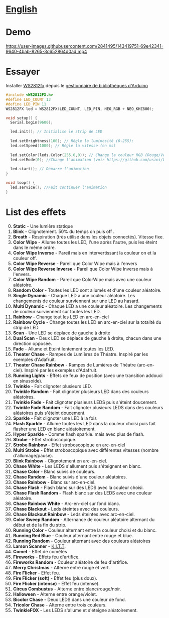
# [English](README.MD)

# Demo

https://user-images.githubusercontent.com/2841495/143419751-69e42341-9640-4bab-8265-3c652864d0ad.mp4

# Essayer
Installer [WS2812fx](https://github.com/kitesurfer1404/WS2812FX) depuis le [gestionnaire de bibliothèques d'Arduino](https://www.awatech.net/2019/10/installer-bibliotheque-arduino.html)

```c
#include <WS2812FX.h>
#define LED_COUNT 13
#define LED_PIN 11
WS2812FX led = WS2812FX(LED_COUNT, LED_PIN, NEO_RGB + NEO_KHZ800);

void setup() {
  Serial.begin(9600);

  led.init(); // Initialise le strip de LED
  
  led.setBrightness(100); // Règle la luminosité (0-255);
  led.setSpeed(1000); // Règle la vitesse (en ms)
  
  led.setColor(leds.Color(255,0,0)); // Change la couleur RGB (Rouge/Vert/Blue)
  led.setMode(0); //Change l'animation (voir https://github.com/usini/WS2812fx_tutorials/edit/main/README_FR.MD)
  
  led.start(); // Démarre l'animation
}

void loop() {
  led.service(); //Fait continuer l'animation
}
```

# List des effets
0. **Static** - Une lumière statique
1. **Blink** - Clignotement. 50% du temps on puis off .
2. **Breath** - Respiration (très utilisé dans les objets connectés). Vitesse fixe.
3. **Color Wipe** - Allume toutes les LED, l'une après l'autre, puis les éteint dans le même ordre.
4. **Color Wipe Inverse** - Pareil mais en intervertissant la couleur on et la couleur off.
5. **Color Wipe Reverse** - Pareil que Color Wipe mais à l'envers
6. **Color Wipe Reverse Inverse** - Pareil que Color Wipe Inverse mais à l'envers.
7. **Color Wipe Random** - Pareil que ColorWipe mais avec une couleur aléatoire.
8. **Random Color** - Toutes les LED sont allumés et d'une couleur aléatoire.
9. **Single Dynamic** - Chaque LED a une couleur aléatoire. Les changements de couleur surviennent sur une LED au hasard.
10. **Multi Dynamic** - Chaque LED a une couleur aléatoire. Les changements de couleur surviennent sur toutes les LED.
11. **Rainbow** - Change tout les LED en arc-en-ciel
12. **Rainbow Cycle** - Change toutes les LED en arc-en-ciel sur la totalité du strip de LED.
13. **Scan** - Une LED se déplace de gauche à droite
14. **Dual Scan** - Deux LED se déplace de gauche à droite, chacun dans une direction opposée.
15. **Fade** - Allume et Eteint lentement toutes les LED.
16. **Theater Chase** - Rampes de Lumières de Théatre. Inspiré par les exemples d'Adafruit.
17. **Theater Chase Rainbow** - Rampes de Lumières de Théatre (arc-en-ciel). Inspiré par les exemples d'Adafruit.
18. **Running Lights** - Effets de feux de position (avec une transition addouci en sinusoide).
19. **Twinkle** - Fait clignoter plusieurs LED.
20. **Twinkle Random** - Fait clignoter plusieurs LED dans des couleurs aléatoires.
21. **Twinkle Fade** - Fait clignoter plusieurs LEDS puis s'éteint doucement.
22. **Twinkle Fade Random** - Fait clignoter plusieurs LEDS dans des couleurs aléatoires puis s'éteint doucement.
23. **Sparkle** - Fait clignoter une LED à la fois
24. **Flash Sparkle** - Allume toutes les LED dans la couleur choisi puis fait flasher une LED en blanc aléatoirement.
25. **Hyper Sparkle** - Comme flash sparkle. mais avec plus de flash.
26. **Strobe** - Effet stroboscopique.
27. **Strobe Rainbow** - Effet stroboscopique en arc-en-ciel
28. **Multi Strobe** - Effet stroboscopique avec différentes vitesses (nombre d'allumage/pause).
29. **Blink Rainbow** - Clignotement en arc-en-ciel.
30. **Chase White** - Les LEDS s'allument puis s'éteignent en blanc.
31. **Chase Color** - Blanc suivis de couleurs.
32. **Chase Random** - Blanc suivis d'une couleur aléatoires.
33. **Chase Rainbow** - Blanc sur arc-en-ciel.
34. **Chase Flash** - Flash blanc sur des LEDS avec la couleur choisi.
35. **Chase Flash Random** - Flash blanc sur des LEDS avec une couleur aléatoire.
36. **Chase Rainbow White** - Arc-en-ciel sur fond blanc.
37. **Chase Blackout** - Leds éteintes avec des couleurs.
38. **Chase Blackout Rainbow** -  Leds éteintes avec arc-en-ciel.
39. **Color Sweep Random** - Alternance de couleur aléatoire alternant du début et de la fin du strip.
40. **Running Color** - Couleur alternant entre la couleur choisi et du blanc.
41. **Running Red Blue** - Couleur alternant entre rouge et blue.
42. **Running Random** - Couleur alternant avec des couleurs aléatoires
43. **Larson Scanner** - [K.I.T.T](https://fr.wikipedia.org/wiki/KITT).
44. **Comet** - Effet de comètes
45. **Fireworks** - Effets feu d'artifice.
46. **Fireworks Random** - Couleur aléatoire de feu d'artifice.
47. **Merry Christmas** - Alterne entre rouge et vert.
48. **Fire Flicker** - Effet feu.
49. **Fire Flicker (soft)** - Effet feu (plus doux).
50. **Fire Flicker (intense)** - Effet feu (intense).
51. **Circus Combustus** - Alterne entre blanc/rouge/noir.
52. **Halloween** - Alterne entre orange/violet.
53. **Bicolor Chase** - Deux LEDS dans une couleur de fond.
54. **Tricolor Chase** - Alterne entre trois couleurs.
55. **TwinkleFOX** - Les LEDS s'allume et s'éteigne aléatoirement.
